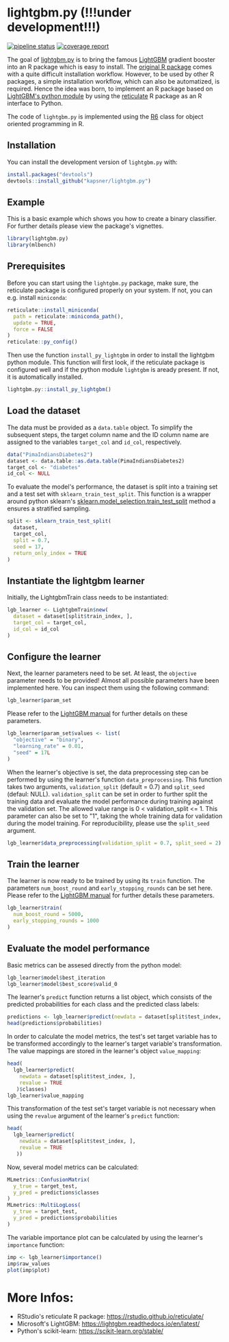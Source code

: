 # lightgbm.py (!!!under development!!!)

<!-- badges: start -->
[![pipeline status](https://gitlab.com/kapsner/lightgbm-py/badges/master/pipeline.svg)](https://gitlab.com/kapsner/lightgbm-py/commits/master)
[![coverage report](https://gitlab.com/kapsner/lightgbm-py/badges/master/coverage.svg)](https://gitlab.com/kapsner/lightgbm-py/commits/master)
<!-- badges: end -->

The goal of [lightgbm.py](https://github.com/kapsner/lightgbm.py) is to bring the famous [LightGBM](https://lightgbm.readthedocs.io) gradient booster into an R package which is easy to install. 
The [original R package](https://github.com/microsoft/LightGBM/tree/master/R-package) comes with a quite difficult installation workflow. However, to be used by other R packages, a simple installation workflow, which can also be automatized, is required. Hence the idea was born, to implement an R package based on [LightGBM's python module](https://github.com/microsoft/LightGBM/tree/master/python-package) by using the [reticulate](https://github.com/rstudio/reticulate) R package as an R interface to Python. 

The code of `lightgbm.py` is implemented using the [R6](https://github.com/r-lib/R6) class for object oriented programming in R. 

## Installation

You can install the development version of `lightgbm.py` with:

``` r
install.packages("devtools")
devtools::install_github("kapsner/lightgbm.py")
```

## Example

This is a basic example which shows you how to create a binary classifier. For further details please view the package's vignettes. 

``` r
library(lightgbm.py)
library(mlbench)
```

## Prerequisites

Before you can start using the `lightgbm.py` package, make sure, the reticulate package is configured properly on your system. If not, you can e.g. install `miniconda`:

```r
reticulate::install_miniconda(
  path = reticulate::miniconda_path(),
  update = TRUE,
  force = FALSE
)
reticulate::py_config()
```

Then use the function `install_py_lightgbm` in order to install the lightgbm python module. This function will first look, if the reticulate package is configured well and if the python module `lightgbm` is aready present. If not, it is automatically installed. 

```r
lightgbm.py::install_py_lightgbm()
```

## Load the dataset

The data must be provided as a `data.table` object. To simplify the subsequent steps, the target column name and the ID column name are assigned to the variables `target_col` and `id_col`, respectively. 

```r
data("PimaIndiansDiabetes2")
dataset <- data.table::as.data.table(PimaIndiansDiabetes2)
target_col <- "diabetes"
id_col <- NULL
```

To evaluate the model's performance, the dataset is split into a training set and a test set with `sklearn_train_test_split`. This function is a wrapper around python sklearn's [sklearn.model_selection.train_test_split](https://scikit-learn.org/stable/modules/generated/sklearn.model_selection.train_test_split.html) method a ensures a stratified sampling. 

```r
split <- sklearn_train_test_split(
  dataset,
  target_col,
  split = 0.7,
  seed = 17,
  return_only_index = TRUE
)
```

## Instantiate the lightgbm learner 

Initially, the LightgbmTrain class needs to be instantiated: 

```r
lgb_learner <- LightgbmTrain$new(
  dataset = dataset[split$train_index, ],
  target_col = target_col,
  id_col = id_col
)
```

## Configure the learner 

Next, the learner parameters need to be set. At least, the `objective` parameter needs to be provided! Almost all possible parameters have been implemented here. You can inspect them using the following command: 

```r
lgb_learner$param_set
```

Please refer to the [LightGBM manual](https://lightgbm.readthedocs.io) for further details on these parameters.  

```r
lgb_learner$param_set$values <- list(
  "objective" = "binary",
  "learning_rate" = 0.01,
  "seed" = 17L
)
```

When the learner's objective is set, the data preprocessing step can be performed by using the learner's function `data_preprocessing`. This function takes two arguments, `validation_split` (default = 0.7) and `split_seed` (defaul: NULL). 
`validation_split` can be set in order to further split the training data and evaluate the model performance during training against the validation set. The allowed value range is 0 < validation_split <= 1. This parameter can also be set to "1", taking the whole training data for validation during the model training. For reproducibility, please use the `split_seed` argument. 

```r
lgb_learner$data_preprocessing(validation_split = 0.7, split_seed = 2)
```

## Train the learner 

The learner is now ready to be trained by using its `train` function. The parameters `num_boost_round` and `early_stopping_rounds` can be set here. Please refer to the [LightGBM manual](https://lightgbm.readthedocs.io) for further details these parameters. 

```r
lgb_learner$train(
  num_boost_round = 5000,
  early_stopping_rounds = 1000
)
```

## Evaluate the model performance 

Basic metrics can be assesed directly from the python model: 

```r
lgb_learner$model$best_iteration
lgb_learner$model$best_score$valid_0
```

The learner's `predict` function returns a list object, which consists of the predicted probabilities for each class and the predicted class labels: 

```r
predictions <- lgb_learner$predict(newdata = dataset[split$test_index, ])
head(predictions$probabilities)
```

In order to calculate the model metrics, the test's set target variable has to be transformed accordingly to the learner's target variable's transformation. The value mappings are stored in the learner's object `value_mapping`:

```r
head(
  lgb_learner$predict(
    newdata = dataset[split$test_index, ],
    revalue = TRUE
   )$classes)
lgb_learner$value_mapping
```

This transformation of the test set's target variable is not necessary when using the `revalue` argument of the learner's `predict` function:

```r
head(
  lgb_learner$predict(
    newdata = dataset[split$test_index, ],
    revalue = TRUE
   ))
```

Now, several model metrics can be calculated:

```r
MLmetrics::ConfusionMatrix(
  y_true = target_test,
  y_pred = predictions$classes
)
MLmetrics::MultiLogLoss(
  y_true = target_test,
  y_pred = predictions$probabilities
)
```

The variable importance plot can be calculated by using the learner's `importance` function: 

```r
imp <- lgb_learner$importance()
imp$raw_values
plot(imp$plot)
```

# More Infos:

- RStudio's reticulate R package: https://rstudio.github.io/reticulate/
- Microsoft's LightGBM: https://lightgbm.readthedocs.io/en/latest/
- Python's scikit-learn: https://scikit-learn.org/stable/
